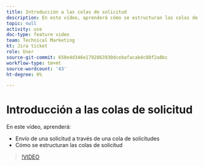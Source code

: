 ```yaml
---
title: Introducción a las colas de solicitud
description: En este vídeo, aprenderá cómo se estructuran las colas de solicitud y cómo enviar una solicitud.
topic: null
activity: use
doc-type: feature video
team: Technical Marketing
kt: Jira ticket
role: User
source-git-commit: 650e4d346e1792863930dcebafacab4c88f2a8bc
workflow-type: tm+mt
source-wordcount: '43'
ht-degree: 0%

---
```


# Introducción a las colas de solicitud

En este vídeo, aprenderá:

* Envío de una solicitud a través de una cola de solicitudes
* Cómo se estructuran las colas de solicitud

>[!VIDEO](https://video.tv.adobe.com/v/335220/?quality=12&learn=on)
